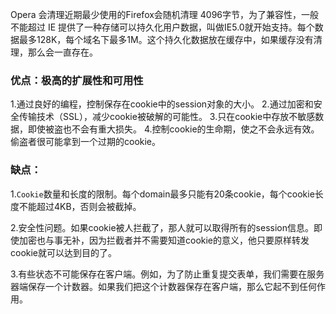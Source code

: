 Opera 会清理近期最少使用的Firefox会随机清理 4096字节，为了兼容性，一般不能超过 IE 提供了一种存储可以持久化用户数据，叫做IE5.0就开始支持。每个数据最多128K，每个域名下最多1M。这个持久化数据放在缓存中，如果缓存没有清理，那么会一直存在。
### 优点：极高的扩展性和可用性
1.通过良好的编程，控制保存在cookie中的session对象的大小。
2.通过加密和安全传输技术（SSL），减少cookie被破解的可能性。
3.只在cookie中存放不敏感数据，即使被盗也不会有重大损失。
4.控制cookie的生命期，使之不会永远有效。偷盗者很可能拿到一个过期的cookie。

### 缺点：
1.`Cookie`数量和长度的限制。每个domain最多只能有20条cookie，每个cookie长度不能超过4KB，否则会被截掉。
 
2.安全性问题。如果cookie被人拦截了，那人就可以取得所有的session信息。即使加密也与事无补，因为拦截者并不需要知道cookie的意义，他只要原样转发cookie就可以达到目的了。
 
3.有些状态不可能保存在客户端。例如，为了防止重复提交表单，我们需要在服务器端保存一个计数器。如果我们把这个计数器保存在客户端，那么它起不到任何作用。
